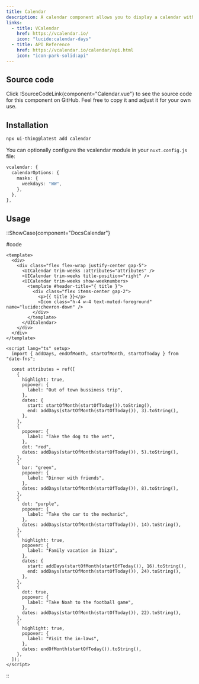 ```yaml
---
title: Calendar
description: A calendar component allows you to display a calendar with events.
links:
  - title: VCalendar
    href: https://vcalendar.io/
    icon: "lucide:calendar-days"
  - title: API Reference
    href: https://vcalendar.io/calendar/api.html
    icon: "icon-park-solid:api"
---
```


## Source code

Click :SourceCodeLink{component="Calendar.vue"} to see the source code for this component on GitHub. Feel free to copy it and adjust it for your own use.

## Installation

```bash
npx ui-thing@latest add calendar
```

You can optionally configure the vcalendar module in your `nuxt.config.js` file:

```ts
vcalendar: {
  calendarOptions: {
    masks: {
      weekdays: "WW",
    },
  },
},
```

## Usage

::ShowCase{component="DocsCalendar"}

#code

```vue [DocsBadge.vue]
<template>
  <div>
    <div class="flex flex-wrap justify-center gap-5">
      <UICalendar trim-weeks :attributes="attributes" />
      <UICalendar trim-weeks title-position="right" />
      <UICalendar trim-weeks show-weeknumbers>
        <template #header-title="{ title }">
          <div class="flex items-center gap-2">
            <p>{{ title }}</p>
            <Icon class="h-4 w-4 text-muted-foreground" name="lucide:chevron-down" />
          </div>
        </template>
      </UICalendar>
    </div>
  </div>
</template>

<script lang="ts" setup>
  import { addDays, endOfMonth, startOfMonth, startOfToday } from "date-fns";

  const attributes = ref([
    {
      highlight: true,
      popover: {
        label: "Out of town bussiness trip",
      },
      dates: {
        start: startOfMonth(startOfToday()).toString(),
        end: addDays(startOfMonth(startOfToday()), 3).toString(),
      },
    },
    {
      popover: {
        label: "Take the dog to the vet",
      },
      dot: "red",
      dates: addDays(startOfMonth(startOfToday()), 5).toString(),
    },
    {
      bar: "green",
      popover: {
        label: "Dinner with friends",
      },
      dates: addDays(startOfMonth(startOfToday()), 8).toString(),
    },
    {
      dot: "purple",
      popover: {
        label: "Take the car to the mechanic",
      },
      dates: addDays(startOfMonth(startOfToday()), 14).toString(),
    },
    {
      highlight: true,
      popover: {
        label: "Family vacation in Ibiza",
      },
      dates: {
        start: addDays(startOfMonth(startOfToday()), 16).toString(),
        end: addDays(startOfMonth(startOfToday()), 24).toString(),
      },
    },
    {
      dot: true,
      popover: {
        label: "Take Noah to the football game",
      },
      dates: addDays(startOfMonth(startOfToday()), 22).toString(),
    },
    {
      highlight: true,
      popover: {
        label: "Visit the in-laws",
      },
      dates: endOfMonth(startOfToday()).toString(),
    },
  ]);
</script>
```

::
